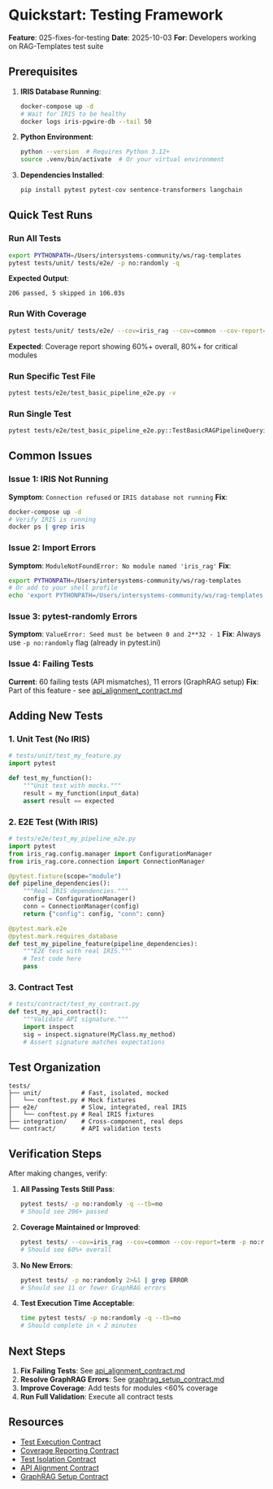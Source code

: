 # Quickstart: Testing Framework

**Feature**: 025-fixes-for-testing
**Date**: 2025-10-03
**For**: Developers working on RAG-Templates test suite

## Prerequisites

1. **IRIS Database Running**:
   ```bash
   docker-compose up -d
   # Wait for IRIS to be healthy
   docker logs iris-pgwire-db --tail 50
   ```

2. **Python Environment**:
   ```bash
   python --version  # Requires Python 3.12+
   source .venv/bin/activate  # Or your virtual environment
   ```

3. **Dependencies Installed**:
   ```bash
   pip install pytest pytest-cov sentence-transformers langchain
   ```

## Quick Test Runs

### Run All Tests
```bash
export PYTHONPATH=/Users/intersystems-community/ws/rag-templates
pytest tests/unit/ tests/e2e/ -p no:randomly -q
```

**Expected Output**:
```
206 passed, 5 skipped in 106.03s
```

### Run With Coverage
```bash
pytest tests/unit/ tests/e2e/ --cov=iris_rag --cov=common --cov-report=term -p no:randomly
```

**Expected**: Coverage report showing 60%+ overall, 80%+ for critical modules

### Run Specific Test File
```bash
pytest tests/e2e/test_basic_pipeline_e2e.py -v
```

### Run Single Test
```bash
pytest tests/e2e/test_basic_pipeline_e2e.py::TestBasicRAGPipelineQuerying::test_simple_query -v
```

## Common Issues

### Issue 1: IRIS Not Running
**Symptom**: `Connection refused` or `IRIS database not running`
**Fix**:
```bash
docker-compose up -d
# Verify IRIS is running
docker ps | grep iris
```

### Issue 2: Import Errors
**Symptom**: `ModuleNotFoundError: No module named 'iris_rag'`
**Fix**:
```bash
export PYTHONPATH=/Users/intersystems-community/ws/rag-templates
# Or add to your shell profile
echo 'export PYTHONPATH=/Users/intersystems-community/ws/rag-templates' >> ~/.zshrc
```

### Issue 3: pytest-randomly Errors
**Symptom**: `ValueError: Seed must be between 0 and 2**32 - 1`
**Fix**: Always use `-p no:randomly` flag (already in pytest.ini)

### Issue 4: Failing Tests
**Current**: 60 failing tests (API mismatches), 11 errors (GraphRAG setup)
**Fix**: Part of this feature - see [api_alignment_contract.md](./contracts/api_alignment_contract.md)

## Adding New Tests

### 1. Unit Test (No IRIS)
```python
# tests/unit/test_my_feature.py
import pytest

def test_my_function():
    """Unit test with mocks."""
    result = my_function(input_data)
    assert result == expected
```

### 2. E2E Test (With IRIS)
```python
# tests/e2e/test_my_pipeline_e2e.py
import pytest
from iris_rag.config.manager import ConfigurationManager
from iris_rag.core.connection import ConnectionManager

@pytest.fixture(scope="module")
def pipeline_dependencies():
    """Real IRIS dependencies."""
    config = ConfigurationManager()
    conn = ConnectionManager(config)
    return {"config": config, "conn": conn}

@pytest.mark.e2e
@pytest.mark.requires_database
def test_my_pipeline_feature(pipeline_dependencies):
    """E2E test with real IRIS."""
    # Test code here
    pass
```

### 3. Contract Test
```python
# tests/contract/test_my_contract.py
def test_my_api_contract():
    """Validate API signature."""
    import inspect
    sig = inspect.signature(MyClass.my_method)
    # Assert signature matches expectations
```

## Test Organization

```
tests/
├── unit/           # Fast, isolated, mocked
│   └── conftest.py # Mock fixtures
├── e2e/            # Slow, integrated, real IRIS
│   └── conftest.py # Real IRIS fixtures
├── integration/    # Cross-component, real deps
└── contract/       # API validation tests
```

## Verification Steps

After making changes, verify:

1. **All Passing Tests Still Pass**:
   ```bash
   pytest tests/ -p no:randomly -q --tb=no
   # Should see 206+ passed
   ```

2. **Coverage Maintained or Improved**:
   ```bash
   pytest tests/ --cov=iris_rag --cov=common --cov-report=term -p no:randomly -q
   # Should see 60%+ overall
   ```

3. **No New Errors**:
   ```bash
   pytest tests/ -p no:randomly 2>&1 | grep ERROR
   # Should see 11 or fewer GraphRAG errors
   ```

4. **Test Execution Time Acceptable**:
   ```bash
   time pytest tests/ -p no:randomly -q --tb=no
   # Should complete in < 2 minutes
   ```

## Next Steps

1. **Fix Failing Tests**: See [api_alignment_contract.md](./contracts/api_alignment_contract.md)
2. **Resolve GraphRAG Errors**: See [graphrag_setup_contract.md](./contracts/graphrag_setup_contract.md)
3. **Improve Coverage**: Add tests for modules <60% coverage
4. **Run Full Validation**: Execute all contract tests

## Resources

- [Test Execution Contract](./contracts/test_execution_contract.md)
- [Coverage Reporting Contract](./contracts/coverage_reporting_contract.md)
- [Test Isolation Contract](./contracts/test_isolation_contract.md)
- [API Alignment Contract](./contracts/api_alignment_contract.md)
- [GraphRAG Setup Contract](./contracts/graphrag_setup_contract.md)
